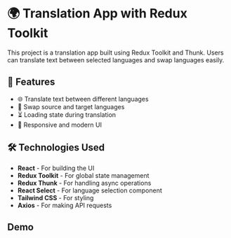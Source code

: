 # 🌍 Translation App with Redux Toolkit

This project is a translation app built using Redux Toolkit and Thunk. Users can translate text between selected languages and swap languages easily.

## 🚀 Features

- 🌐 Translate text between different languages
- 🔄 Swap source and target languages
- ⏳ Loading state during translation
- 🎨 Responsive and modern UI

## 🛠 Technologies Used

- **React** - For building the UI
- **Redux Toolkit** - For global state management
- **Redux Thunk** - For handling async operations
- **React Select** - For language selection component
- **Tailwind CSS** - For styling
- **Axios** - For making API requests

## Demo

